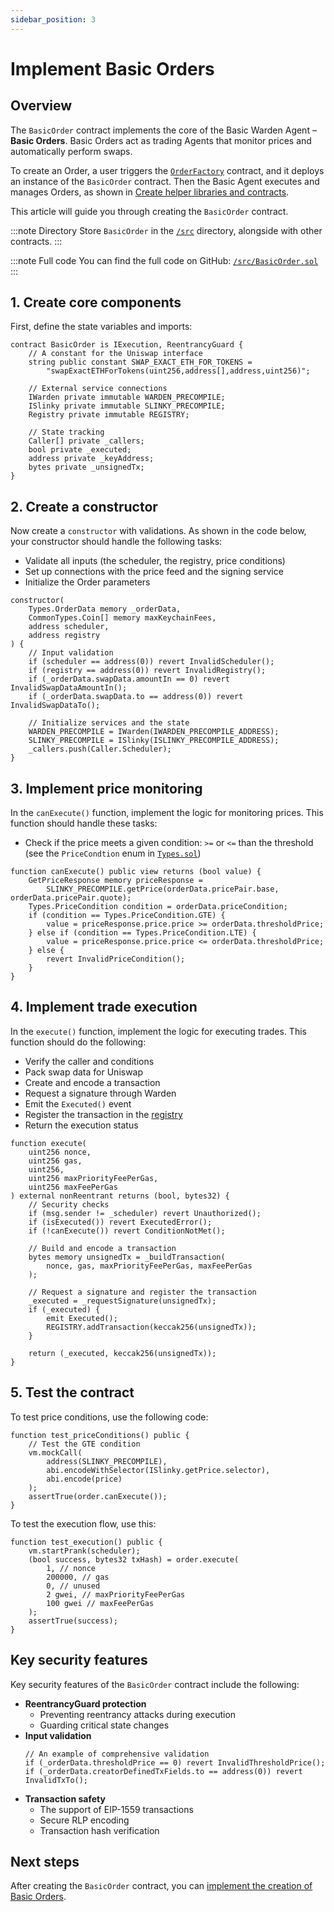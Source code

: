 ```yaml
---
sidebar_position: 3
---
```


# Implement Basic Orders

## Overview

The `BasicOrder` contract implements the core of the Basic Warden Agent – **Basic Orders**. Basic Orders act as trading Agents that monitor prices and automatically perform swaps.

To create an Order, a user triggers the [`OrderFactory`](../build-the-infrastructure-for-agents/implement-order-factory) contract, and it deploys an instance of the `BasicOrder` contract. Then the Basic Agent executes and manages Orders, as shown in [Create helper libraries and contracts](../build-the-infrastructure-for-agents/create-helpers-and-utils).

This article will guide you through creating the `BasicOrder` contract.

:::note Directory
Store `BasicOrder` in the [`/src`](https://github.com/warden-protocol/wardenprotocol/blob/main/solidity/orders/src) directory, alongside with other contracts.
:::

:::note Full code
You can find the full code on GitHub: [`/src/BasicOrder.sol`](https://github.com/warden-protocol/wardenprotocol/blob/main/solidity/orders/src/BasicOrder.sol)
:::

## 1. Create core components

First, define the state variables and imports:

```solidity title="/src/BasicOrder.sol"
contract BasicOrder is IExecution, ReentrancyGuard {
    // A constant for the Uniswap interface
    string public constant SWAP_EXACT_ETH_FOR_TOKENS = 
        "swapExactETHForTokens(uint256,address[],address,uint256)";

    // External service connections
    IWarden private immutable WARDEN_PRECOMPILE;
    ISlinky private immutable SLINKY_PRECOMPILE;
    Registry private immutable REGISTRY;

    // State tracking
    Caller[] private _callers;
    bool private _executed;
    address private _keyAddress;
    bytes private _unsignedTx;
}
```

## 2. Create a constructor

Now create a `constructor` with validations. As shown in the code below, your constructor should handle the following tasks:

- Validate all inputs (the scheduler, the registry, price conditions)
- Set up connections with the price feed and the signing service
- Initialize the Order parameters

```solidity title="/src/BasicOrder.sol"
constructor(
    Types.OrderData memory _orderData,
    CommonTypes.Coin[] memory maxKeychainFees,
    address scheduler,
    address registry
) {
    // Input validation
    if (scheduler == address(0)) revert InvalidScheduler();
    if (registry == address(0)) revert InvalidRegistry();
    if (_orderData.swapData.amountIn == 0) revert InvalidSwapDataAmountIn();
    if (_orderData.swapData.to == address(0)) revert InvalidSwapDataTo();
    
    // Initialize services and the state
    WARDEN_PRECOMPILE = IWarden(IWARDEN_PRECOMPILE_ADDRESS);
    SLINKY_PRECOMPILE = ISlinky(ISLINKY_PRECOMPILE_ADDRESS);
    _callers.push(Caller.Scheduler);
}
```

## 3. Implement price monitoring

In the `canExecute()` function, implement the logic for monitoring prices. This function should handle these tasks:

- Check if the price meets a given condition: `>=` or `<=` than the threshold  
  (see the `PriceCondtion` enum in [`Types.sol`](../build-the-infrastructure-for-agents/create-helpers-and-utils#1-define-data-structures))

```solidity title="/src/BasicOrder.sol"
function canExecute() public view returns (bool value) {
    GetPriceResponse memory priceResponse = 
        SLINKY_PRECOMPILE.getPrice(orderData.pricePair.base, orderData.pricePair.quote);
    Types.PriceCondition condition = orderData.priceCondition;
    if (condition == Types.PriceCondition.GTE) {
        value = priceResponse.price.price >= orderData.thresholdPrice;
    } else if (condition == Types.PriceCondition.LTE) {
        value = priceResponse.price.price <= orderData.thresholdPrice;
    } else {
        revert InvalidPriceCondition();
    }
}
```

## 4. Implement trade execution

In the `execute()` function, implement the logic for executing trades. This function should do the following:

- Verify the caller and conditions
- Pack swap data for Uniswap
- Create and encode a transaction
- Request a signature through Warden
- Emit the `Executed()` event
- Register the transaction in the [registry](../build-the-infrastructure-for-agents/create-helpers-and-utils#3-implement-the-registry)
- Return the execution status

```solidity title="/src/BasicOrder.sol"
function execute(
    uint256 nonce,
    uint256 gas,
    uint256,
    uint256 maxPriorityFeePerGas,
    uint256 maxFeePerGas
) external nonReentrant returns (bool, bytes32) {
    // Security checks
    if (msg.sender != _scheduler) revert Unauthorized();
    if (isExecuted()) revert ExecutedError();
    if (!canExecute()) revert ConditionNotMet();

    // Build and encode a transaction
    bytes memory unsignedTx = _buildTransaction(
        nonce, gas, maxPriorityFeePerGas, maxFeePerGas
    );
    
    // Request a signature and register the transaction
    _executed = _requestSignature(unsignedTx);
    if (_executed) {
        emit Executed();
        REGISTRY.addTransaction(keccak256(unsignedTx));
    }

    return (_executed, keccak256(unsignedTx));
}
```

## 5. Test the contract

To test price conditions, use the following code:
   
```solidity
function test_priceConditions() public {
    // Test the GTE condition
    vm.mockCall(
        address(SLINKY_PRECOMPILE),
        abi.encodeWithSelector(ISlinky.getPrice.selector),
        abi.encode(price)
    );
    assertTrue(order.canExecute());
}
```

To test the execution flow, use this:

```solidity
function test_execution() public {
    vm.startPrank(scheduler);
    (bool success, bytes32 txHash) = order.execute(
        1, // nonce
        200000, // gas
        0, // unused
        2 gwei, // maxPriorityFeePerGas
        100 gwei // maxFeePerGas
    );
    assertTrue(success);
}
```

## Key security features

Key security features of the `BasicOrder` contract include the following:
- **ReentrancyGuard protection**
   - Preventing reentrancy attacks during execution
   - Guarding critical state changes
- **Input validation**
   ```solidity
   // An example of comprehensive validation
   if (_orderData.thresholdPrice == 0) revert InvalidThresholdPrice();
   if (_orderData.creatorDefinedTxFields.to == address(0)) revert InvalidTxTo();
   ```
- **Transaction safety**   
   - The support of EIP-1559 transactions
   - Secure RLP encoding
   - Transaction hash verification

## Next steps

After creating the `BasicOrder` contract, you can [implement the creation of Basic Orders](implement-basic-order-factory).
